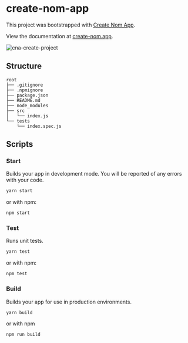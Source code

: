 # create-nom-app

This project was bootstrapped with [Create Nom App](https://github.com/nom-app/create-nom-app).

View the documentation at [create-nom.app](https://create-nom.app).

![cna-create-project](https://user-images.githubusercontent.com/10104630/61597124-1a500380-abc1-11e9-9446-b382301bb9af.gif)

## Structure

```none
root
├── .gitignore
├── .npmignore
├── package.json
├── README.md
├── node_modules
├── src
│   └── index.js
└── tests
    └── index.spec.js
```

## Scripts

### Start

Builds your app in development mode. You will be reported of any errors with your code.

```sh
yarn start
```

or with npm:

```sh
npm start
```

### Test

Runs unit tests.

```sh
yarn test
```

or with npm:

```sh
npm test
```

### Build

Builds your app for use in production environments.

```sh
yarn build
```

or with npm

```sh
npm run build
```

